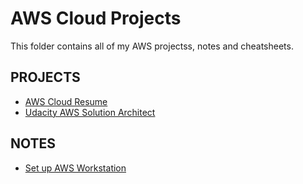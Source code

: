 # AWS Cloud Projects

This folder contains all of my AWS projectss, notes and cheatsheets.

## PROJECTS
- [AWS Cloud Resume](https://github.com/hhphu/hhphu-cloud-resume-challenge.git)
- [Udacity AWS Solution Architect](https://github.com/hhphu/udacity-aws-solution-architect)


## NOTES
- [Set up AWS Workstation](setup-aws-workstation.md)
